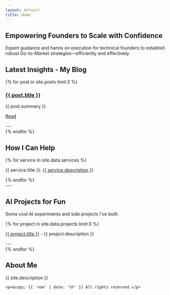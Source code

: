```yaml
---
layout: default
title: Home
---
```


<div class="max-w-4xl mx-auto p-6 space-y-8">
  <!-- Hero Section -->
  <section class="text-center space-y-4">
    <h1 class="text-4xl font-bold">Empowering Founders to Scale with Confidence</h1>
    <p class="text-lg text-gray-600">Expert guidance and hanns on execution for technical founders to establish robust Go-to-Market strategies—efficiently and effectively.</p>
  </section>

<!-- Pain Points -->
<!--
<section class="space-y-4">
    <h2 class="text-2xl font-semibold">Common Founder Challenges</h2>
    <div class="grid grid-cols-1 md:grid-cols-2 gap-4">
        {% for pain in site.data.pain_points %}
        <div class="card flex items-center space-x-3 p-4 border rounded-lg shadow-sm">
            <span class="text-2xl">{{ pain.icon }}</span>
            <p>{{ pain.text }}</p>
        </div>
        {% endfor %}
    </div>
</section>
-->

  <!-- Blog Section -->
  <section class="space-y-4">
    <h2 class="text-2xl font-semibold">Latest Insights - My Blog</h2>
    <div class="grid grid-cols-1 md:grid-cols-3 gap-4">
      {% for post in site.posts limit:3 %}
      <div class="card p-4 border rounded-lg shadow-sm">
        <h3 class="text-lg font-semibold"><a href="{{ post.url }}">{{ post.title }}</a></h3>
        <p>{{ post.summary }}</p>
        <p><a href="{{ post.url }}">Read</a></p>
        ---
      </div>
      {% endfor %}
    </div>
  </section>

  <!-- Services Section -->
  <section class="space-y-4">
    <h2 class="text-2xl font-semibold">How I Can Help</h2>
    <div class="grid grid-cols-1 md:grid-cols-3 gap-4">
      {% for service in site.data.services %}
      <div class="card p-4 border rounded-lg shadow-sm">
        <p class="text-lg font-semibold"> {{ service.title }}: <a href="{{ service.link }} " target="_blank" class="text-blue-500 underline">{{ service.description }}</a>  </p>
        </div>
      {% endfor %}
    </div>
  </section>
---

  <!-- Tools Section -->

<!--
  <section class="space-y-4">
    <h2 class="text-2xl font-semibold">Marketing Tools</h2>
    <div class="grid grid-cols-1 md:grid-cols-3 gap-4">
      {% for tool in site.data.tools %}
      <div class="card p-4 border rounded-lg shadow-sm">
        <p class="text-lg font-semibold"> {{ tool.title }}: <a href="{{ tool.link }}" class="text-blue-500 underline">{{ tool.description }}</a>  </p>
      </div>
      {% endfor %}
    </div>
  </section> 
-->

  <!-- AI Fun Projects -->
  <section class="space-y-4">
    <h2 class="text-2xl font-semibold">AI Projects for Fun</h2>
    <p>Some cool AI experiments and side projects I’ve built:</p>
    <div class="grid grid-cols-1 md:grid-cols-3 gap-4">
      {% for project in site.data.projects limit:3 %}
      <div class="card p-4 border rounded-lg shadow-sm">
        <P class="text-lg font-semibold"><a href="{{ project.url }} " target="_blank">{{ project.title }}</a> - {{ project.description }}</p>
        ---
      </div>
      {% endfor %}
    </div>
  </section>

  <!-- About Me Section -->
  <section class="space-y-4">
    <section class="space-y-4">
        <h2 class="text-2xl font-semibold">About Me</h2>
        <p>{{ site.description }}</p>
    </section>
  </section>


    <p>&copy; {{ 'now' | date: '%Y' }} All rights reserved.</p>
</div>

<!-- PostHog Analytics -->
<script>
    !function(t,e){var o,n,p,r;e.__SV||(window.posthog=e,e._i=[],e.init=function(i,s,a){function g(t,e){var o=e.split(".");2==o.length&&(t=t[o[0]],e=o[1]),t[e]=function(){t.push([e].concat(Array.prototype.slice.call(arguments,0)))}}(p=t.createElement("script")).type="text/javascript",p.crossOrigin="anonymous",p.async=!0,p.src=s.api_host.replace(".i.posthog.com","-assets.i.posthog.com")+"/static/array.js",(r=t.getElementsByTagName("script")[0]).parentNode.insertBefore(p,r);var u=e;for(void 0!==a?u=e[a]=[]:a="posthog",u.people=u.people||[],u.toString=function(t){var e="posthog";return"posthog"!==a&&(e+="."+a),t||(e+=" (stub)"),e},u.people.toString=function(){return u.toString(1)+".people (stub)"},o="init capture register register_once register_for_session unregister unregister_for_session getFeatureFlag getFeatureFlagPayload isFeatureEnabled reloadFeatureFlags updateEarlyAccessFeatureEnrollment getEarlyAccessFeatures on onFeatureFlags onSessionId getSurveys getActiveMatchingSurveys renderSurvey canRenderSurvey identify setPersonProperties group resetGroups setPersonPropertiesForFlags resetPersonPropertiesForFlags setGroupPropertiesForFlags resetGroupPropertiesForFlags reset get_distinct_id getGroups get_session_id get_session_replay_url alias set_config startSessionRecording stopSessionRecording sessionRecordingStarted captureException loadToolbar get_property getSessionProperty createPersonProfile opt_in_capturing opt_out_capturing has_opted_in_capturing has_opted_out_capturing clear_opt_in_out_capturing debug getPageViewId captureTraceFeedback captureTraceMetric".split(" "),n=0;n<o.length;n++)g(u,o[n]);e._i.push([i,s,a])},e.__SV=1)}(document,window.posthog||[]);
    posthog.init('phc_GcBoLEsaW7xx4EDrB2ZIpecfwcmC9rHOwJrt9vbTdvT', {
        api_host: 'https://eu.i.posthog.com',
        person_profiles: 'identified_only', // or 'always' to create profiles for anonymous users as well
    })
</script>
